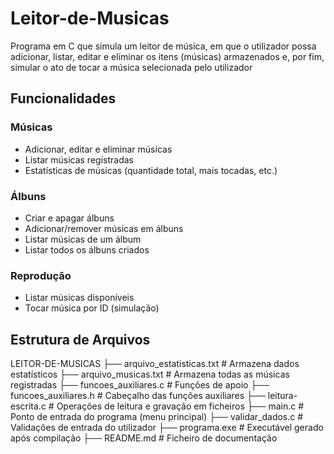 # Leitor-de-Musicas
Programa em C que simula um leitor de música, em que o utilizador possa adicionar, listar, editar e eliminar os itens (músicas) armazenados e, por fim, simular o ato de tocar a música selecionada pelo utilizador

## Funcionalidades
### Músicas 
- Adicionar, editar e eliminar músicas
- Listar músicas registradas
- Estatísticas de músicas (quantidade total, mais tocadas, etc.)

### Álbuns
- Criar e apagar álbuns
- Adicionar/remover músicas em álbuns
- Listar músicas de um álbum
- Listar todos os álbuns criados

### Reprodução
- Listar músicas disponíveis
- Tocar música por ID (simulação)

## Estrutura de Arquivos
LEITOR-DE-MUSICAS
├── arquivo_estatisticas.txt        # Armazena dados estatísticos
├── arquivo_musicas.txt             # Armazena todas as músicas registradas
├── funcoes_auxiliares.c            # Funções de apoio
├── funcoes_auxiliares.h            # Cabeçalho das funções auxiliares
├── leitura-escrita.c               # Operações de leitura e gravação em ficheiros
├── main.c                          # Ponto de entrada do programa (menu principal)
├── validar_dados.c                 # Validações de entrada do utilizador 
├── programa.exe                    # Executável gerado após compilação 
├── README.md                       # Ficheiro de documentação 
